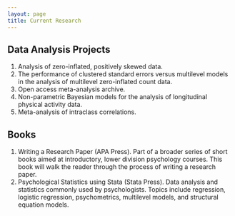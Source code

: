 ```yaml
---
layout: page
title: Current Research
---
```


## Data Analysis Projects

1. Analysis of zero-inflated, positively skewed data.
2. The performance of clustered standard errors versus multilevel models in the analysis of multilevel zero-inflated count data.
3. Open access meta-analysis archive.
4. Non-parametric Bayesian models for the analysis of longitudinal physical activity data.
5. Meta-analysis of intraclass correlations.

## Books

1. Writing a Research Paper (APA Press). Part of a broader series of short books aimed at introductory, lower division psychology courses. This book will walk the reader through the process of writing a research paper.
2. Psychological Statistics using Stata (Stata Press). Data analysis and statistics commonly used by psychologists. Topics include regression, logistic regression, psychometrics, multilevel models, and structural equation models.

